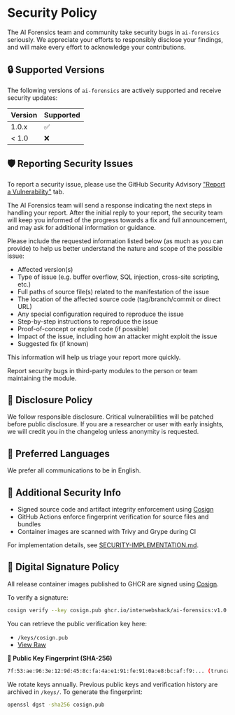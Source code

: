 # Security Policy

The AI Forensics team and community take security bugs in `ai-forensics` seriously. We appreciate your efforts to responsibly disclose your findings, and will make every effort to acknowledge your contributions.

## 🔒 Supported Versions

The following versions of `ai-forensics` are actively supported and receive security updates:

| Version | Supported          |
| ------- | ------------------ |
| 1.0.x   | ✅                 |
| < 1.0   | ❌                 |

## 🛡️ Reporting Security Issues  

To report a security issue, please use the GitHub Security Advisory ["Report a Vulnerability"](https://github.com/interwebshack/ai-forensics/security/advisories/new) tab.

The AI Forensics team will send a response indicating the next steps in handling your report. After the initial reply to your report, the security team will keep you informed of the progress towards a fix and full announcement, and may ask for additional information or guidance.

Please include the requested information listed below (as much as you can provide) to help us better understand the nature and scope of the possible issue:

- Affected version(s)  
- Type of issue (e.g. buffer overflow, SQL injection, cross-site scripting, etc.)  
- Full paths of source file(s) related to the manifestation of the issue  
- The location of the affected source code (tag/branch/commit or direct URL)  
- Any special configuration required to reproduce the issue  
- Step-by-step instructions to reproduce the issue  
- Proof-of-concept or exploit code (if possible)  
- Impact of the issue, including how an attacker might exploit the issue  
- Suggested fix (if known)  

This information will help us triage your report more quickly.  

Report security bugs in third-party modules to the person or team maintaining the module.

## 🔐 Disclosure Policy

We follow responsible disclosure. Critical vulnerabilities will be patched before public disclosure. If you are a researcher or user with early insights, we will credit you in the changelog unless anonymity is requested.  

## 💬 Preferred Languages

We prefer all communications to be in English.

## 🔐 Additional Security Info  

- Signed source code and artifact integrity enforcement using [Cosign](https://docs.sigstore.dev/cosign/)  
- GitHub Actions enforce fingerprint verification for source files and bundles  
- Container images are scanned with Trivy and Grype during CI

For implementation details, see [SECURITY-IMPLEMENTATION.md](./docs/security/SECURITY-IMPLEMENTATION.md).

## 🔐 Digital Signature Policy

All release container images published to GHCR are signed using [Cosign](https://docs.sigstore.dev/cosign/).  

To verify a signature:

```bash
cosign verify --key cosign.pub ghcr.io/interwebshack/ai-forensics:v1.0.0
```
You can retrieve the public verification key here:
* `/keys/cosign.pub`
* [View Raw](https://raw.githubusercontent.com/interwebshack/ai-forensics/main/keys/cosign.pub)

**🔏 Public Key Fingerprint (SHA-256)**
```bash
7f:53:ae:96:3e:12:9d:45:8c:fa:4a:e1:91:fe:91:0a:e8:bc:af:f9:... (truncated)
```
We rotate keys annually. Previous public keys and verification history are archived in `/keys/`.
To generate the fingerprint:

```bash
openssl dgst -sha256 cosign.pub
```
